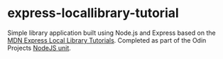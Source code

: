 # express-locallibrary-tutorial
Simple library application built using Node.js and Express based on the [MDN Express Local Library Tutorials](https://developer.mozilla.org/en-US/docs/Learn/Server-side/Express_Nodejs/Tutorial_local_library_website). Completed as part of the Odin Projects [NodeJS unit](https://www.theodinproject.com/paths/full-stack-javascript/courses/nodejs).
